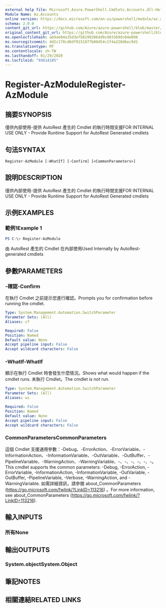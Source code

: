 ```yaml
---
external help file: Microsoft.Azure.PowerShell.Cmdlets.Accounts.dll-Help.xml
Module Name: Az.Accounts
online version: https://docs.microsoft.com/en-us/powershell/module/az.accounts/register-azmodule
schema: 2.0.0
content_git_url: https://github.com/Azure/azure-powershell/blob/master/src/Accounts/Accounts/help/Register-AzModule.md
original_content_git_url: https://github.com/Azure/azure-powershell/blob/master/src/Accounts/Accounts/help/Register-AzModule.md
ms.openlocfilehash: ab9ae04a35d3efb81992864d9cd03369dc04e098
ms.sourcegitcommit: 4d2c178cd6df9151877b08d54c1f4a228dbec9d1
ms.translationtype: MT
ms.contentlocale: zh-TW
ms.lasthandoff: 01/29/2020
ms.locfileid: "93614185"
---
```

# <span data-ttu-id="ebf6a-101">Register-AzModule</span><span class="sxs-lookup"><span data-stu-id="ebf6a-101">Register-AzModule</span></span>

## <span data-ttu-id="ebf6a-102">摘要</span><span class="sxs-lookup"><span data-stu-id="ebf6a-102">SYNOPSIS</span></span>
<span data-ttu-id="ebf6a-103">僅供內部使用-提供 AutoRest 產生的 Cmdlet 的執行時間支援</span><span class="sxs-lookup"><span data-stu-id="ebf6a-103">FOR INTERNAL USE ONLY - Provide Runtime Support for AutoRest Generated cmdlets</span></span>

## <span data-ttu-id="ebf6a-104">句法</span><span class="sxs-lookup"><span data-stu-id="ebf6a-104">SYNTAX</span></span>

```
Register-AzModule [-WhatIf] [-Confirm] [<CommonParameters>]
```

## <span data-ttu-id="ebf6a-105">說明</span><span class="sxs-lookup"><span data-stu-id="ebf6a-105">DESCRIPTION</span></span>
<span data-ttu-id="ebf6a-106">僅供內部使用-提供 AutoRest 產生的 Cmdlet 的執行時間支援</span><span class="sxs-lookup"><span data-stu-id="ebf6a-106">FOR INTERNAL USE ONLY - Provide Runtime Support for AutoRest Generated cmdlets</span></span>

## <span data-ttu-id="ebf6a-107">示例</span><span class="sxs-lookup"><span data-stu-id="ebf6a-107">EXAMPLES</span></span>

### <span data-ttu-id="ebf6a-108">範例1</span><span class="sxs-lookup"><span data-stu-id="ebf6a-108">Example 1</span></span>
```powershell
PS C:\> Register-AzModule
```

<span data-ttu-id="ebf6a-109">由 AutoRest 產生的 Cmdlet 在內部使用</span><span class="sxs-lookup"><span data-stu-id="ebf6a-109">Used Internally by AutoRest-generated cmdlets</span></span>

## <span data-ttu-id="ebf6a-110">參數</span><span class="sxs-lookup"><span data-stu-id="ebf6a-110">PARAMETERS</span></span>

### <span data-ttu-id="ebf6a-111">-確認</span><span class="sxs-lookup"><span data-stu-id="ebf6a-111">-Confirm</span></span>
<span data-ttu-id="ebf6a-112">在執行 Cmdlet 之前提示您進行確認。</span><span class="sxs-lookup"><span data-stu-id="ebf6a-112">Prompts you for confirmation before running the cmdlet.</span></span>

```yaml
Type: System.Management.Automation.SwitchParameter
Parameter Sets: (All)
Aliases: cf

Required: False
Position: Named
Default value: None
Accept pipeline input: False
Accept wildcard characters: False
```

### <span data-ttu-id="ebf6a-113">-WhatIf</span><span class="sxs-lookup"><span data-stu-id="ebf6a-113">-WhatIf</span></span>
<span data-ttu-id="ebf6a-114">顯示在執行 Cmdlet 時會發生什麼情況。</span><span class="sxs-lookup"><span data-stu-id="ebf6a-114">Shows what would happen if the cmdlet runs.</span></span> <span data-ttu-id="ebf6a-115">未執行 Cmdlet。</span><span class="sxs-lookup"><span data-stu-id="ebf6a-115">The cmdlet is not run.</span></span>

```yaml
Type: System.Management.Automation.SwitchParameter
Parameter Sets: (All)
Aliases: wi

Required: False
Position: Named
Default value: None
Accept pipeline input: False
Accept wildcard characters: False
```

### <span data-ttu-id="ebf6a-116">CommonParameters</span><span class="sxs-lookup"><span data-stu-id="ebf6a-116">CommonParameters</span></span>
<span data-ttu-id="ebf6a-117">這個 Cmdlet 支援通用參數：-Debug、-ErrorAction、-ErrorVariable、-InformationAction、-InformationVariable、-OutVariable、-OutBuffer、-PipelineVariable、-WarningAction、-WarningVariable、-、-、-、-、-、-。</span><span class="sxs-lookup"><span data-stu-id="ebf6a-117">This cmdlet supports the common parameters: -Debug, -ErrorAction, -ErrorVariable, -InformationAction, -InformationVariable, -OutVariable, -OutBuffer, -PipelineVariable, -Verbose, -WarningAction, and -WarningVariable.</span></span> <span data-ttu-id="ebf6a-118">如需詳細資訊，請參閱 about_CommonParameters (https://go.microsoft.com/fwlink/?LinkID=113216) 。</span><span class="sxs-lookup"><span data-stu-id="ebf6a-118">For more information, see about_CommonParameters (https://go.microsoft.com/fwlink/?LinkID=113216).</span></span>

## <span data-ttu-id="ebf6a-119">輸入</span><span class="sxs-lookup"><span data-stu-id="ebf6a-119">INPUTS</span></span>

### <span data-ttu-id="ebf6a-120">所有</span><span class="sxs-lookup"><span data-stu-id="ebf6a-120">None</span></span>

## <span data-ttu-id="ebf6a-121">輸出</span><span class="sxs-lookup"><span data-stu-id="ebf6a-121">OUTPUTS</span></span>

### <span data-ttu-id="ebf6a-122">System.object</span><span class="sxs-lookup"><span data-stu-id="ebf6a-122">System.Object</span></span>
## <span data-ttu-id="ebf6a-123">筆記</span><span class="sxs-lookup"><span data-stu-id="ebf6a-123">NOTES</span></span>

## <span data-ttu-id="ebf6a-124">相關連結</span><span class="sxs-lookup"><span data-stu-id="ebf6a-124">RELATED LINKS</span></span>
